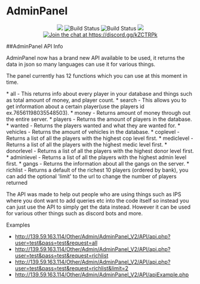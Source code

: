 # AdminPanel
<p align="center">
<img src="https://api.codacy.com/project/badge/Grade/6329b086389946eeb2dc4a792d2eb50e"/>
<img src="https://scrutinizer-ci.com/g/Jason2605/AdminPanel/badges/quality-score.png?b=master" alt="Build Status">
<img src="https://scrutinizer-ci.com/g/Jason2605/AdminPanel/badges/build.png?b=master" alt="Build Status">
<img src="https://codeclimate.com/github/Jason2605/AdminPanel/badges/gpa.svg" />
       <a href="https://discord.gg/kZCTRPk">
        <img src="https://img.shields.io/badge/Discord-Join%20chat%20→-738bd7.svg" alt="Join the chat at https://discord.gg/kZCTRPk">
       </a>
</p>

##AdminPanel API Info

<p>AdminPanel now has a brand new API available to be used, 
it returns the data in json so many languages can use it for various things.

The panel currently has 12 functions which you can use at this moment in time.
</p>
* all - This returns info about every player in your database and things such as total amount of money, and player count.
* search - This allows you to get information about a certain player(use the players id ex.76561198035548503).
* money - Returns amount of money through out the entire server.
* players - Returns the amount of players in the database.
* wanted - Returns the players wanted and what they are wanted for.
* vehicles - Returns the amount of vehicles in the database.
* coplevel - Returns a list of all the players with the highest cop level first.
* mediclevel - Returns a list of all the players with the highest medic level first.
* donorlevel - Returns a list of all the players with the highest donor level first.
* adminlevel - Returns a list of all the players with the highest admin level first.
* gangs - Returns the information about all the gangs on the server.
* richlist - Returns a default of the richest 10 players (ordered by bank), you can add the optional 'limit' to the url to change the number of players returned

<p>The API was made to help out people who are using things such as IPS where you dont want to add 
queries etc into the code itself so instead you can just use the API to simply get the data instead. 
However it can be used for various other things such as discord bots and more.</p>

Examples

* http://139.59.163.114/Other/Admin/AdminPanel_V2/API/api.php?user=test&pass=test&request=all
* http://139.59.163.114/Other/Admin/AdminPanel_V2/API/api.php?user=test&pass=test&request=richlist
* http://139.59.163.114/Other/Admin/AdminPanel_V2/API/api.php?user=test&pass=test&request=richlist&limit=2
* http://139.59.163.114/Other/Admin/AdminPanel_V2/API/apiExample.php


